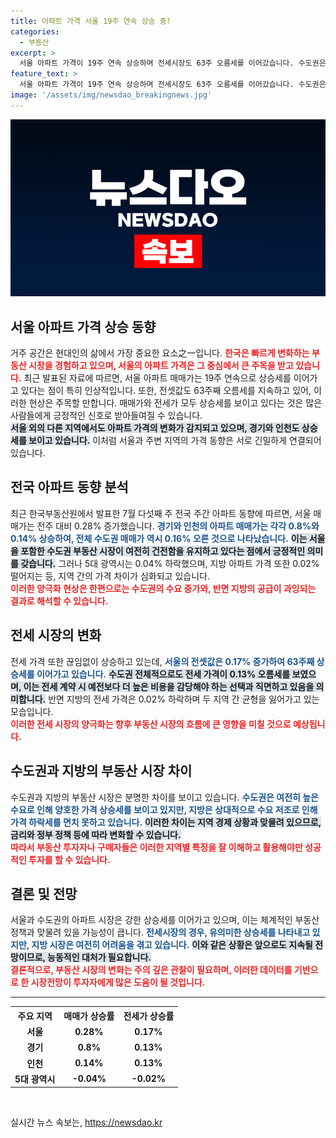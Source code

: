 ```yaml
---
title: 아파트 가격 서울 19주 연속 상승 중!
categories:
  - 부동산
excerpt: >
  서울 아파트 가격이 19주 연속 상승하며 전세시장도 63주 오름세를 이어갔습니다. 수도권은 강세를 보인 반면, 지방은 하락세로 양극화가 뚜렷해집니다. 클릭 한 번으로 부동산 시장의 숨은 변화들을 확인하세요!
feature_text: >
  서울 아파트 가격이 19주 연속 상승하며 전세시장도 63주 오름세를 이어갔습니다. 수도권은 강세를 보인 반면, 지방은 하락세로 양극화가 뚜렷해집니다. 클릭 한 번으로 부동산 시장의 숨은 변화들을 확인하세요!
image: '/assets/img/newsdao_breakingnews.jpg'
---
```


<p><img src="/assets/img/newsdao_breakingnews.jpg" alt="bookingtag 속보" /></p>

<h2 data-ke-size="size26">서울 아파트 가격 상승 동향</h2>

<p data-ke-size="size16">
거주 공간은 현대인의 삶에서 가장 중요한 요소之一입니다. <b><span style="color: #ee2323;">한국은 빠르게 변화하는 부동산 시장을 경험하고 있으며, 서울의 아파트 가격은 그 중심에서 큰 주목을 받고 있습니다.</span></b> 최근 발표된 자료에 따르면, 서울 아파트 매매가는 19주 연속으로 상승세를 이어가고 있다는 점이 특히 인상적입니다. 또한, 전셋값도 63주째 오름세를 지속하고 있어, 이러한 현상은 주목할 만합니다. 매매가와 전세가 모두 상승세를 보이고 있다는 것은 많은 사람들에게 긍정적인 신호로 받아들여질 수 있습니다. 
<br/><b><span style="background-color: #21538527;">서울 외의 다른 지역에서도 아파트 가격의 변화가 감지되고 있으며, 경기와 인천도 상승세를 보이고 있습니다.</span></b> 이처럼 서울과 주변 지역의 가격 동향은 서로 긴밀하게 연결되어 있습니다. 
</p>

<h2 data-ke-size="size26">전국 아파트 동향 분석</h2>

<p data-ke-size="size16">
최근 한국부동산원에서 발표한 7월 다섯째 주 전국 주간 아파트 동향에 따르면, 서울 매매가는 전주 대비 0.28% 증가했습니다. <b><span style="color: #1a5490;">경기와 인천의 아파트 매매가는 각각 0.8%와 0.14% 상승하여, 전체 수도권 매매가 역시 0.16% 오른 것으로 나타났습니다.</span></b> <b><span style="background-color: #21538527;">이는 서울을 포함한 수도권 부동산 시장이 여전히 건전함을 유지하고 있다는 점에서 긍정적인 의미를 갖습니다.</span></b> 그러나 5대 광역시는 0.04% 하락했으며, 지방 아파트 가격 또한 0.02% 떨어지는 등, 지역 간의 가격 차이가 심화되고 있습니다. 
<br/><b><span style="color: #ee2323;">이러한 양극화 현상은 한편으로는 수도권의 수요 증가와, 반면 지방의 공급이 과잉되는 결과로 해석할 수 있습니다.</span></b>
</p>

<h2 data-ke-size="size26">전세 시장의 변화</h2>

<p data-ke-size="size16">
전세 가격 또한 끊임없이 상승하고 있는데, <b><span style="color: #1a5490;">서울의 전셋값은 0.17% 증가하여 63주째 상승세를 이어가고 있습니다.</span></b> <b><span style="background-color: #21538527;">수도권 전체적으로도 전세 가격이 0.13% 오름세를 보였으며, 이는 전세 계약 시 예전보다 더 높은 비용을 감당해야 하는 선택과 직면하고 있음을 의미합니다.</span></b> 반면 지방의 전세 가격은 0.02% 하락하며 두 지역 간 균형을 잃어가고 있는 모습입니다.
<br/><b><span style="color: #ee2323;">이러한 전세 시장의 양극화는 향후 부동산 시장의 흐름에 큰 영향을 미칠 것으로 예상됩니다.</span></b>
</p>

<h2 data-ke-size="size26">수도권과 지방의 부동산 시장 차이</h2>

<p data-ke-size="size16">
수도권과 지방의 부동산 시장은 분명한 차이를 보이고 있습니다. <b><span style="color: #1a5490;">수도권은 여전히 높은 수요로 인해 양호한 가격 상승세를 보이고 있지만, 지방은 상대적으로 수요 저조로 인해 가격 하락세를 면치 못하고 있습니다.</span></b> <b><span style="background-color: #21538527;">이러한 차이는 지역 경제 상황과 맞물려 있으므로, 금리와 정부 정책 등에 따라 변화할 수 있습니다.</span></b>
<br/><b><span style="color: #ee2323;">따라서 부동산 투자자나 구매자들은 이러한 지역별 특징을 잘 이해하고 활용해야만 성공적인 투자를 할 수 있습니다.</span></b>
</p>

<h2 data-ke-size="size26">결론 및 전망</h2>

<p data-ke-size="size16">
서울과 수도권의 아파트 시장은 강한 상승세를 이어가고 있으며, 이는 체계적인 부동산 정책과 맞물려 있을 가능성이 큽니다. <b><span style="color: #1a5490;">전세시장의 경우, 유의미한 상승세를 나타내고 있지만, 지방 시장은 여전히 어려움을 겪고 있습니다.</span></b> <b><span style="background-color: #21538527;">이와 같은 상황은 앞으로도 지속될 전망이므로, 능동적인 대처가 필요합니다.</span></b>
<br/><b><span style="color: #ee2323;">결론적으로, 부동산 시장의 변화는 주의 깊은 관찰이 필요하며, 이러한 데이터를 기반으로 한 시장전망이 투자자에게 많은 도움이 될 것입니다.</span></b>
</p>

<hr />

<table style="width: 100%;">
    <tr>
        <th style="text-align: center;">주요 지역</th>
        <th style="text-align: center;">매매가 상승률</th>
        <th style="text-align: center;">전세가 상승률</th>
    </tr>
    <tr>
        <td style="text-align: center; height: 17px;"><b>서울</b></td>
        <td style="text-align: center; height: 17px;"><b>0.28%</b></td>
        <td style="text-align: center; height: 17px;"><b>0.17%</b></td>
    </tr>
    <tr>
        <td style="text-align: center; height: 17px;"><b>경기</b></td>
        <td style="text-align: center; height: 17px;"><b>0.8%</b></td>
        <td style="text-align: center; height: 17px;"><b>0.13%</b></td>
    </tr>
    <tr>
        <td style="text-align: center; height: 17px;"><b>인천</b></td>
        <td style="text-align: center; height: 17px;"><b>0.14%</b></td>
        <td style="text-align: center; height: 17px;"><b>0.13%</b></td>
    </tr>
    <tr>
        <td style="text-align: center; height: 17px;"><b>5대 광역시</b></td>
        <td style="text-align: center; height: 17px;"><b>-0.04%</b></td>
        <td style="text-align: center; height: 17px;"><b>-0.02%</b></td>
    </tr>
</table>

<p data-ke-size="size16">&nbsp;</p>
실시간 뉴스 속보는, <a href="https://newsdao.kr" rel="dofollow">https://newsdao.kr</a>


